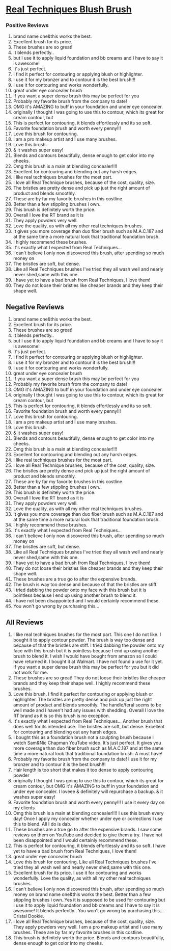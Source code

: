 # [Real Techniques Blush Brush](https://products.checkmycream.com/products/Real-Techniques-Blush-Brush.html)

### Positive Reviews

<ol>
      <li>brand name one&amp;this works the best.</li>
      <li>Excellent brush for its price.</li>
      <li>These brushes are so great!</li>
      <li>It blends perfectly..</li>
      <li>but I use it to apply liquid foundation and bb creams and I have to say it is awesome!</li>
      <li>It&#x27;s just perfect.</li>
      <li>I find it perfect for contouring or applying blush or highlighter.</li>
      <li>I use it for my bronzer and to contour it is the best brush!!!</li>
      <li>I use it for contouring and works wonderfully.</li>
      <li>great under eye concealer brush</li>
      <li>If you want a super dense brush this may be perfect for you</li>
      <li>Probably my favorite brush from the company to date!</li>
      <li>OMG it&#x27;s AMAZING to buff in your foundation and under eye concealer.</li>
      <li>originally I thought I was going to use this to contour, which its great for cream contour, but</li>
      <li>This is perfect for contouring, it blends effortlessly and its so soft.</li>
      <li>Favorite foundation brush and worth every penny!!!</li>
      <li>Love this brush for contouring.</li>
      <li>I am a pro makeup artist and I use many brushes.</li>
      <li>Love this brush.</li>
      <li>&amp; it washes super easy!</li>
      <li>Blends and contours beautifully, dense enough to get color into my cheeks.</li>
      <li>Omg this brush is a main at blending concealer!!!!</li>
      <li>Excellent for contouring and blending out  any harsh edges.</li>
      <li>I like real techniques brushes for the most part.</li>
      <li>I love all Real Technique brushes, because of the cost, quality, size.</li>
      <li>The bristles are pretty dense and pick up just the right amount of product and blends smoothly.</li>
      <li>These are by far my favorite brushes in this costline.</li>
      <li>Better than a few stippling brushes i own..</li>
      <li>This brush is definitely worth the price.  </li>
      <li>Overall I love the RT brand as it is</li>
      <li>They apply powders very well.</li>
      <li>Love the quality, as with all my other real techniques brushes.</li>
      <li>It gives you more coverage than duo fiber brush such as M.A.C.187 and at the same time a more natural look that traditional foundation brush.</li>
      <li>I highly recommend these brushes.</li>
      <li>It&#x27;s exactly what I expected from Real Techniques...</li>
      <li>I can&#x27;t believe I only now discovered this brush, after spending so much money on</li>
      <li>The bristles are soft, but dense.  </li>
      <li>Like all Real Techniques brushes I&#x27;ve tried they all wash well and nearly never shed,same with this one.</li>
      <li>I have yet to have a bad brush from Real Techniques, I love them!</li>
      <li>They do not loose their bristles like cheaper brands and they keep their shape well.  </li>
</ol>


<h2>Negative Reviews</h2>
<ol>
<li> brand name one&amp;this works the best.</li>
<li> Excellent brush for its price.</li>
<li> These brushes are so great!</li>
<li> It blends perfectly..</li>
<li> but I use it to apply liquid foundation and bb creams and I have to say it is awesome!</li>
<li> It&#x27;s just perfect.</li>
<li> I find it perfect for contouring or applying blush or highlighter.</li>
<li> I use it for my bronzer and to contour it is the best brush!!!</li>
<li> I use it for contouring and works wonderfully.</li>
<li> great under eye concealer brush</li>
<li> If you want a super dense brush this may be perfect for you</li>
<li> Probably my favorite brush from the company to date!</li>
<li> OMG it&#x27;s AMAZING to buff in your foundation and under eye concealer.</li>
<li> originally I thought I was going to use this to contour, which its great for cream contour, but</li>
<li> This is perfect for contouring, it blends effortlessly and its so soft.</li>
<li> Favorite foundation brush and worth every penny!!!</li>
<li> Love this brush for contouring.</li>
<li> I am a pro makeup artist and I use many brushes.</li>
<li> Love this brush.</li>
<li> &amp; it washes super easy!</li>
<li> Blends and contours beautifully, dense enough to get color into my cheeks.</li>
<li> Omg this brush is a main at blending concealer!!!!</li>
<li> Excellent for contouring and blending out  any harsh edges.</li>
<li> I like real techniques brushes for the most part.</li>
<li> I love all Real Technique brushes, because of the cost, quality, size.</li>
<li> The bristles are pretty dense and pick up just the right amount of product and blends smoothly.</li>
<li> These are by far my favorite brushes in this costline.</li>
<li> Better than a few stippling brushes i own..</li>
<li> This brush is definitely worth the price.  </li>
<li> Overall I love the RT brand as it is</li>
<li> They apply powders very well.</li>
<li> Love the quality, as with all my other real techniques brushes.</li>
<li> It gives you more coverage than duo fiber brush such as M.A.C.187 and at the same time a more natural look that traditional foundation brush.</li>
<li> I highly recommend these brushes.</li>
<li> It&#x27;s exactly what I expected from Real Techniques...</li>
<li> I can&#x27;t believe I only now discovered this brush, after spending so much money on</li>
<li> The bristles are soft, but dense.  </li>
<li> Like all Real Techniques brushes I&#x27;ve tried they all wash well and nearly never shed,same with this one.</li>
<li> I have yet to have a bad brush from Real Techniques, I love them!</li>
<li> They do not loose their bristles like cheaper brands and they keep their shape well.  </li>
<li> These brushes are a true go to after the expensive brands.</li>
<li> The brush is way too dense and because of that the bristles are stiff.</li>
<li> I tried dabbing the powder onto my face with this brush but it is pointless because I end up using another brush to blend it.</li>
<li> I have not been disappointed and I would certainly recommend these.</li>
<li> You won&#x27;t go wrong by purchasing this...</li>
</ol>

<h2>All Reviews</h2>

<ol>
    <li> I like real techniques brushes for the most part. This one I do not like. I bought it to apply contour powder. The brush is way too dense and because of that the bristles are stiff. I tried dabbing the powder onto my face with this brush but it is pointless because I end up using another brush to blend it. I wish I would have bought from amazon so I could have returned it. I bought it at Walmart. I have not found a use for it yet. If you want a super dense brush this may be perfect for you but it did not work for me.</li>
    <li> These brushes are so great! They do not loose their bristles like cheaper brands and they keep their shape well.  I highly recommend these brushes.</li>
    <li> Love this brush. I find it perfect for contouring or applying blush or highlighter. The bristles are pretty dense and pick up just the right amount of product and blends smoothly. The handle/feral seems to be well made and I haven&#x27;t had any issues with shedding. Overall I love the RT brand as it is so this brush is no exception.</li>
    <li> It&#x27;s exactly what I expected from Real Techniques... Another brush that does well for its intended use.  The bristles are soft, but dense.  Excellent for contouring and blending out  any harsh edges.</li>
    <li> I bought this as a foundation brush not a sculpting brush because I watch Sam&amp;Nic Chapman YouTube video. It&#x27;s just perfect. It gives you more coverage than duo fiber brush such as M.A.C.187 and at the same time a more natural look that traditional foundation brush. A must have!</li>
    <li> Probably my favorite brush from the company to date! I use it for my bronzer and to contour it is the best brush!!!</li>
    <li> Hair length is too short that makes it too dense to apply contouring powder</li>
    <li> originally I thought I was going to use this to contour, which its great for cream contour, but OMG it&#x27;s AMAZING to buff in your foundation and under eye concealer. I loveee &amp; definitely will repurchase a backup. &amp; it washes super easy!</li>
    <li> Favorite foundation brush and worth every penny!!! I use it every day on my clients</li>
    <li> Omg this brush is a main at blending concealer!!!! I use this brush every day! Once I apply my concealer whether under eye or corrections I use this to blend. All I do is dab.</li>
    <li> These brushes are a true go to after the expensive brands. I saw some reviews on them on YouTube and decided to give them a try. I have not been disappointed and I would certainly recommend these.</li>
    <li> This is perfect for contouring, it blends effortlessly and its so soft. I have yet to have a bad brush from Real Techniques, I love them!</li>
    <li> great under eye concealer brush</li>
    <li> Love this brush for contouring. Like all Real Techniques brushes I&#x27;ve tried they all wash well and nearly never shed,same with this one.</li>
    <li> Excellent brush for its price. I use it for contouring and works wonderfully. Love the quality, as with all my other real techniques brushes.</li>
    <li> I can&#x27;t believe I only now discovered this brush, after spending so much money on brand name one&amp;this works the best. Better than a few stippling brushes i own..Yes it is supposed to be used for contouring but I use it to apply liquid foundation and bb creams and I have to say it is awesome! It blends perfectly.. You won&#x27;t go wrong by purchasing this... Cristal Dookie.</li>
    <li> I love all Real Technique brushes, because of the cost, quality, size. They apply powders very well. I am a pro makeup artist and I use many brushes. These are by far my favorite brushes in this costline.</li>
    <li> This brush is definitely worth the price.  Blends and contours beautifully, dense enough to get color into my cheeks.</li>
</ol>




